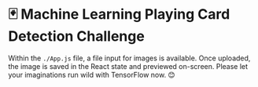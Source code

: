 # 🃏 Machine Learning Playing Card Detection Challenge
Within the `./App.js` file, a file input for images is available. Once uploaded, the image is saved in the React state and previewed on-screen.
Please let your imaginations run wild with TensorFlow now. 😊
